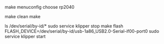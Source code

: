 make menuconfig
choose rp2040
<!-- exit and save -->
make clean
make
<!-- find serial port name -->
ls /dev/serial/by-id/*
sudo service klipper stop
make flash FLASH_DEVICE=/dev/serial/by-id/usb-1a86_USB2.0-Serial-if00-port0
sudo service klipper start